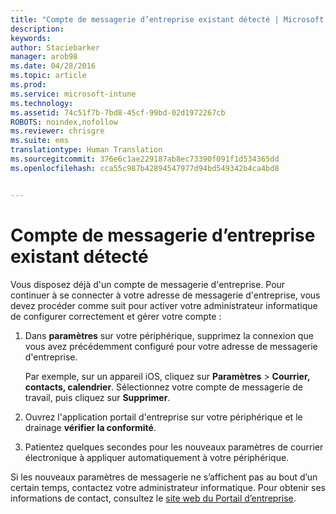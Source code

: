 ```yaml
---
title: "Compte de messagerie d’entreprise existant détecté | Microsoft Intune"
description: 
keywords: 
author: Staciebarker
manager: arob98
ms.date: 04/28/2016
ms.topic: article
ms.prod: 
ms.service: microsoft-intune
ms.technology: 
ms.assetid: 74c51f7b-7bd8-45cf-99bd-02d1972267cb
ROBOTS: noindex,nofollow
ms.reviewer: chrisgre
ms.suite: ems
translationtype: Human Translation
ms.sourcegitcommit: 376e6c1ae229187ab8ec73390f091f1d534365dd
ms.openlocfilehash: cca55c987b42894547977d94bd549342b4ca4bd8


---
```


# Compte de messagerie d’entreprise existant détecté
Vous disposez déjà d'un compte de messagerie d'entreprise. Pour continuer à se connecter à votre adresse de messagerie d'entreprise, vous devez procéder comme suit pour activer votre administrateur informatique de configurer correctement et gérer votre compte :

1.  Dans **paramètres** sur votre périphérique, supprimez la connexion que vous avez précédemment configuré pour votre adresse de messagerie d'entreprise.

    Par exemple, sur un appareil iOS, cliquez sur **Paramètres** &gt; **Courrier, contacts, calendrier**. Sélectionnez votre compte de messagerie de travail, puis cliquez sur **Supprimer**.

2.  Ouvrez l'application portail d'entreprise sur votre périphérique et le drainage **vérifier la conformité**.

3.  Patientez quelques secondes pour les nouveaux paramètres de courrier électronique à appliquer automatiquement à votre périphérique.

Si les nouveaux paramètres de messagerie ne s’affichent pas au bout d’un certain temps, contactez votre administrateur informatique. Pour obtenir ses informations de contact, consultez le [site web du Portail d’entreprise](http://portal.manage.microsoft.com).




<!--HONumber=Jul16_HO3-->


